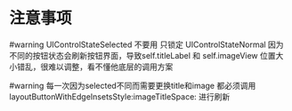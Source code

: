 #  注意事项

#warning UIControlStateSelected 不要用 只锁定 UIControlStateNormal 因为不同的按钮状态会刷新按钮界面，导致self.titleLabel 和 self.imageView 位置大小错乱，很难以调整，看不懂他底层的调用方案

#warning 每一次因为selected不同而需要更换title和image 都必须调用layoutButtonWithEdgeInsetsStyle:imageTitleSpace: 进行刷新


